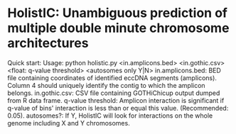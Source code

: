 # HolistIC: Unambiguous prediction of multiple double minute chromosome architectures
Quick start:
Usage: python holistic.py <in.amplicons.bed> <in.gothic.csv> <float: q-value threshold> <autosomes only Y|N>
in.amplicons.bed:	BED file containing coordinates of identified eccDNA segments (amplicons). Column 4 should uniquely identify the contig to which the amplicon belongs.
in.gothic.csv:		CSV file containing GOTHiChicup output dumped from R data frame.
	q-value threshold:	Amplicon interaction is significant if q-value of bins' interaction is less than or equal this value. (Recommended: 0.05).
	autosomes?:	If Y, HolistIC will look for interactions on the whole genome including X and Y chromosomes.
 
